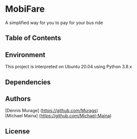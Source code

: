# MobiFare
A simplified way for you to pay for your bus ride

## Table of Contents

## Environment
This project is interpreted on Ubuntu 20.04 using Python 3.8.x

## Dependencies


## Authors
[Dennis Murage] (https://github.com/Murags)\
[Michael Maina] (https://github.com/Michael-Maina)

## License

